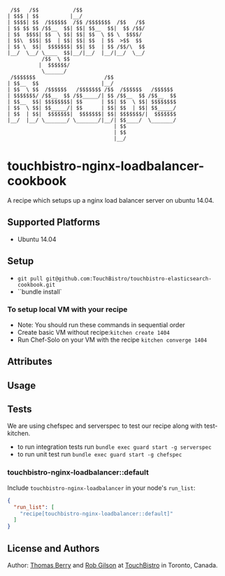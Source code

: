 ```
 /$$   /$$           /$$                              
| $$$ | $$          |__/                              
| $$$$| $$  /$$$$$$  /$$ /$$$$$$$  /$$   /$$          
| $$ $$ $$ /$$__  $$| $$| $$__  $$|  $$ /$$/          
| $$  $$$$| $$  \ $$| $$| $$  \ $$ \  $$$$/           
| $$\  $$$| $$  | $$| $$| $$  | $$  >$$  $$           
| $$ \  $$|  $$$$$$$| $$| $$  | $$ /$$/\  $$          
|__/  \__/ \____  $$|__/|__/  |__/|__/  \__/          
           /$$  \ $$                                  
          |  $$$$$$/                                  
           \______/                                   
 /$$$$$$$                      /$$                    
| $$__  $$                    |__/                    
| $$  \ $$  /$$$$$$   /$$$$$$$ /$$  /$$$$$$   /$$$$$$ 
| $$$$$$$/ /$$__  $$ /$$_____/| $$ /$$__  $$ /$$__  $$
| $$__  $$| $$$$$$$$| $$      | $$| $$  \ $$| $$$$$$$$
| $$  \ $$| $$_____/| $$      | $$| $$  | $$| $$_____/
| $$  | $$|  $$$$$$$|  $$$$$$$| $$| $$$$$$$/|  $$$$$$$
|__/  |__/ \_______/ \_______/|__/| $$____/  \_______/
                                  | $$                
                                  | $$                
                                  |__/                
```

# touchbistro-nginx-loadbalancer-cookbook

A recipe which setups up a nginx load balancer server on ubuntu 14.04.

## Supported Platforms
* Ubuntu 14.04

## Setup
* `git pull git@github.com:TouchBistro/touchbistro-elasticsearch-cookbook.git`
* ``bundle install`

### To setup local VM with your recipe

* Note: You should run these commands in sequential order
* Create basic VM without recipe:`kitchen create 1404`
* Run Chef-Solo on your VM with the recipe `kitchen converge 1404`

## Attributes

## Usage

## Tests
We are using chefspec and serverspec to test our recipe along with test-kitchen.

* to run integration tests run `bundle exec guard start -g serverspec`
* to run unit test run `bundle exec guard start -g chefspec`

### touchbistro-nginx-loadbalancer::default

Include `touchbistro-nginx-loadbalancer` in your node's `run_list`:

```json
{
  "run_list": [
    "recipe[touchbistro-nginx-loadbalancer::default]"
  ]
}
```

## License and Authors
Author: [Thomas Berry](https://github.com/switchflip) and [Rob Gilson](https://github.com/D1plo1d) at [TouchBistro](www.touchbistro.com) in Toronto, Canada.

